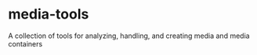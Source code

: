# media-tools
A collection of tools for analyzing, handling, and creating media and media containers
